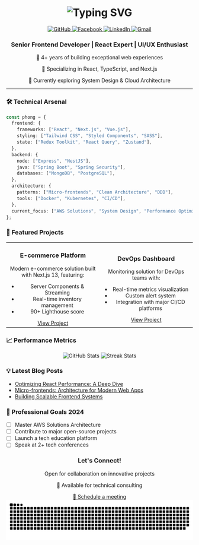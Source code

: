 <h1 align="center">
  <img src="https://readme-typing-svg.herokuapp.com?font=Montserrat&weight=600&size=40&duration=3000&pause=1000&color=54A6FF&center=true&vCenter=true&width=500&height=70&lines=Xin+chào!+%F0%9F%91%8B;I'm+Hoang+Tuan+Phong" alt="Typing SVG" />
</h1>

<div align="center">
  <a href="https://github.com/hoangtuanphong1a">
    <img src="https://img.shields.io/badge/GitHub-100000?style=for-the-badge&logo=github&logoColor=white" alt="GitHub"/>
  </a>
  <a href="https://fb.com/tuan.phong.16718">
    <img src="https://img.shields.io/badge/Facebook-1877F2?style=for-the-badge&logo=facebook&logoColor=white" alt="Facebook"/>
  </a>
  <a href="https://linkedin.com/in/hoangtuanphong" target="_blank">
    <img src="https://img.shields.io/badge/LinkedIn-0077B5?style=for-the-badge&logo=linkedin&logoColor=white" alt="LinkedIn"/>
  </a>
  <a href="mailto:phong.hoang@example.com">
    <img src="https://img.shields.io/badge/Gmail-D14836?style=for-the-badge&logo=gmail&logoColor=white" alt="Gmail"/>
  </a>
</div>

<div align="center">
  <h3>Senior Frontend Developer | React Expert | UI/UX Enthusiast</h3>
  <p>🚀 4+ years of building exceptional web experiences</p>
  <p>🎯 Specializing in React, TypeScript, and Next.js</p>
  <p>🌱 Currently exploring System Design & Cloud Architecture</p>
</div>

---

### 🛠️ Technical Arsenal

```typescript
const phong = {
  frontend: {
    frameworks: ["React", "Next.js", "Vue.js"],
    styling: ["Tailwind CSS", "Styled Components", "SASS"],
    state: ["Redux Toolkit", "React Query", "Zustand"],
  },
  backend: {
    node: ["Express", "NestJS"],
    java: ["Spring Boot", "Spring Security"],
    databases: ["MongoDB", "PostgreSQL"],
  },
  architecture: {
    patterns: ["Micro-frontends", "Clean Architecture", "DDD"],
    tools: ["Docker", "Kubernetes", "CI/CD"],
  },
  current_focus: ["AWS Solutions", "System Design", "Performance Optimization"],
};
```

### 🌟 Featured Projects

<table>
  <tr>
    <td width="50%">
      <h3 align="center">E-commerce Platform</h3>
      <div align="center">
        <p>Modern e-commerce solution built with Next.js 13, featuring:</p>
        <ul>
          <li>Server Components & Streaming</li>
          <li>Real-time inventory management</li>
          <li>90+ Lighthouse score</li>
        </ul>
        <a href="https://github.com/hoangtuanphong1a/ecommerce">View Project</a>
      </div>
    </td>
    <td width="50%">
      <h3 align="center">DevOps Dashboard</h3>
      <div align="center">
        <p>Monitoring solution for DevOps teams with:</p>
        <ul>
          <li>Real-time metrics visualization</li>
          <li>Custom alert system</li>
          <li>Integration with major CI/CD platforms</li>
        </ul>
        <a href="https://github.com/hoangtuanphong1a/devops-dashboard">View Project</a>
      </div>
    </td>
  </tr>
</table>

### 📈 Performance Metrics

<div align="center">
  <img width="49%" height="195px" src="https://github-readme-stats.vercel.app/api?username=hoangtuanphong1a&show_icons=true&count_private=true&hide_border=true&title_color=54A6FF&icon_color=54A6FF&text_color=c9d1d9&bg_color=0d1117" alt="GitHub Stats"/>
  <img width="49%" height="195px" src="https://github-readme-streak-stats.herokuapp.com/?user=hoangtuanphong1a&hide_border=true&theme=transparent&background=0d1117&stroke=54A6FF&ring=54A6FF&fire=54A6FF&currStreakNum=FFFFFF&currStreakLabel=54A6FF" alt="Streak Stats"/>
</div>

### 💡 Latest Blog Posts
- [Optimizing React Performance: A Deep Dive](https://dev.to/hoangtuanphong1a)
- [Micro-frontends: Architecture for Modern Web Apps](https://dev.to/hoangtuanphong1a)
- [Building Scalable Frontend Systems](https://dev.to/hoangtuanphong1a)

### 🎯 Professional Goals 2024
- [ ] Master AWS Solutions Architecture
- [ ] Contribute to major open-source projects
- [ ] Launch a tech education platform
- [ ] Speak at 2+ tech conferences

<div align="center">
  <h3>Let's Connect!</h3>
  <p>Open for collaboration on innovative projects</p>
  <p>💼 Available for technical consulting</p>
  <a href="https://calendly.com/hoangtuanphong">📅 Schedule a meeting</a>
</div>

<div align="center">
  <img src="https://github.com/Platane/snk/raw/output/github-contribution-grid-snake.svg" alt="Snake animation" />
</div>
